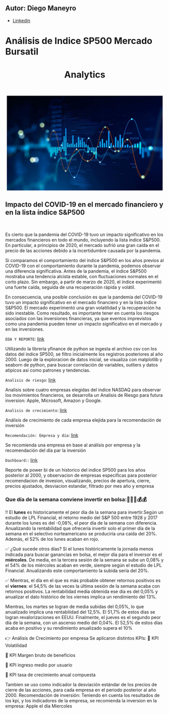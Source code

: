 
## Autor: Diego Maneyro

- [Linkedin](https://www.linkedin.com/in/diego-maneyro/)



# Análisis de Indice SP500 Mercado Bursatil

<h1 align=center> Analytics </h1>
</br>
<p align="center">
<img src="https://github.com/diegomaneyro/Analytics/blob/main/imagenes/Analytics.jpeg"  height=300>
</p>



## **Impacto del COVID-19 en el mercado financiero y en la lista índice S&P500**
</br>


Es cierto que la pandemia del COVID-19 tuvo un impacto significativo en los mercados financieros en todo el mundo, incluyendo la lista índice S&P500. En particular, a principios de 2020, el mercado sufrió una gran caída en el precio de las acciones debido a la incertidumbre causada por la pandemia.


Si comparamos el comportamiento del índice S&P500 en los años previos al COVID-19 con el comportamiento durante la pandemia, podemos observar una diferencia significativa. Antes de la pandemia, el índice S&P500 mostraba una tendencia alcista estable, con fluctuaciones normales en el corto plazo. Sin embargo, a partir de marzo de 2020, el índice experimentó una fuerte caída, seguida de una recuperación rápida y volátil.


En consecuencia, una posible conclusión es que la pandemia del COVID-19 tuvo un impacto significativo en el mercado financiero y en la lista índice S&P500. El mercado experimentó una gran volatilidad y la recuperación ha sido inestable. Como resultado, es importante tener en cuenta los riesgos asociados con las inversiones financieras, ya que eventos imprevistos como una pandemia pueden tener un impacto significativo en el mercado y en las inversiones.




`EDA Y REPORTE`:
[link](https://github.com/diegomaneyro/Analytics/blob/main/EDA)

 Utilizando la libreria yfinance de python se ingesta el archivo csv con los datos del indice SP500, se filtro inicialmente los registros posteriores al año 2000.
 Luego de la exploracion de datos inicial, se visualiza con matplotlib y seaborn de python, para buscar correlación de variables, outliers y datos atipicos asi como patrones y tendencias.


`Analisis de riesgo`:
[link](https://github.com/diegomaneyro/Analytics/tree/main/An%C3%A1isis%20de%20Riesgo)

 Analisis sobre cuatro empresas elegidas del indice NASDAQ para observar los movimientos financieros, se desarrolla un Analisis de Riesgo para futura inversion: Apple, Microsoft, Amazon y Google.


`Analisis de crecimiento`:
[link](https://github.com/diegomaneyro/Analytics/blob/main/An%C3%A1lisis%20de%20Crecimiento/An%C3%A1lisis_crecimiento.ipynb)

 Análisis de crecimiento de cada empresa elejida para la recomendación de inversión


`Recomendación: Empresa y día`:
[link](https://github.com/diegomaneyro/Analytics/blob/main/An%C3%A1lisis%20de%20Crecimiento/readme.md)


Se recomienda una empresa en base al análisis por empresa y la recomendación del día par la inversión

`Dashboard:`:
[link](https://github.com/diegomaneyro/Analytics/blob/main/reporte)

 Reporte de power bi de un historico del indice SP500 para los años posterior al 2000, y observacion de empresas especificas para posterior recomendacion de invesion, visualizando, precios de apertura, cierre, precios ajustados, desviacion estandar, filtrado por mes año y empresa



### Que día de la semana conviene invertir en bolsa::rocket::rocket::rocket::moneybag::moneybag:

:bangbang:
El **lunes** es historicamente el peor dia de la semana para invertir.Según un estudio de LPL Financial, el retorno medio del S&P 500 entre 1928 y 2017 durante los lunes es del -0,08%, el peor día de la semana con diferencia. Anualizando la rentabilidad que ofrecería invertir solo el primer día de la semana en el selectivo norteamericano se produciría una caída del 20%. Además, el 52% de los lunes acaban en rojo. 


:white_check_mark:
¿Qué sucede otros días?
Si el lunes históricamente la jornada menos indicada para buscar ganancias en bolsa, el mejor día para el inversor es el **miércoles**. De media, en la tercera sesión de la semana se sube un 0,08% y el 54% de los miércoles acaban en verde, siempre según el estudio de LPL Financial. Anualizando este comportamiento la subida sería del 20%.


:white_check_mark:
Mientras, el día en el que es más probable obtener retornos positivos es el **viernes**: el 54,5% de las veces la última sesión de la semana acaba con retornos positivos. La rentabilidad media obtenida ese día es del 0,05% y anualizar el dato histórico de los viernes implica un rendimiento del 13%.


Mientras, los martes se logran de media subidas del 0,05%, lo que anualizado implica una rentabilidad del 12,5%. El 51,7% de estos días se logran revalorizaciones en EEUU. Finalmente, el jueves es el segundo peor día de la semana, con un ascenso medio del 0,04%. El 52,5% de estos días acaba en positivo y su rendimiento anualizado supera el 10%



👉 Análisis de Crecimiento por empresa
Se aplicaron distintos KPIs:
📌 KPI Volatilidad

📌 KPI Margen bruto de beneficios

📌 KPI ingreso medio por usuario

📌 KPI tasa de crecimiento anual compuesta


Tambien se uso como indicador la desviación estándar de los precios de cierre de las acciones, para cada empresa en el periodo posterior al año 2000.
Recomendación de inversión: Teniendo en cuenta los resultados de los kpi, y los indicadores de la empresa, se recomienda la inversion en la empresa: Apple el día Miercoles


